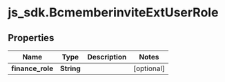 # js_sdk.BcmemberinviteExtUserRole

## Properties
Name | Type | Description | Notes
------------ | ------------- | ------------- | -------------
**finance_role** | **String** |  | [optional] 
